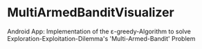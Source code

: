 # MultiArmedBanditVisualizer
Android App: Implementation of the ɛ-greedy-Algorithm to solve Exploration-Exploitation-Dilemma's 'Multi-Armed-Bandit' Problem
